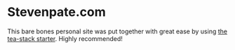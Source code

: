# Stevenpate.com

This bare bones personal site was put together with great ease by using [the tea-stack starter](https://github.com/mattwaler/tea-stack). Highly recommended!
